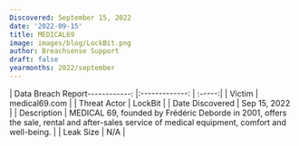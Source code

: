 ```yaml
---
Discovered: September 15, 2022
date: '2022-09-15'
title: MEDICAL69
image: images/blog/LockBit.png
author: Breachsense Support
draft: false
yearmonths: 2022/september
---
```


| Data Breach Report------------:     |:-------------:    | :-----:|
| Victim      | medical69.com      | 
| Threat Actor      | LockBit      | 
| Date Discovered      | Sep 15, 2022      | 
| Description      | MEDICAL 69, founded by Frédéric Deborde in 2001, offers the sale, rental and after-sales service of medical equipment, comfort and well-being.      | 
| Leak Size      | N/A      | 

